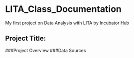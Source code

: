 # LITA_Class_Documentation

My first project on Data Analysis with LITA by Incubator Hub
## Project Title:
###Project Overview
###Data Sources
